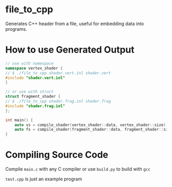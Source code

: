 # file_to_cpp
Generates C++ header from a file, useful for embedding data into programs.

# How to use Generated Output
```cpp
// use with namespace
namespace vertex_shader {
// $ ./file_to_cpp shader.vert.inl shader.vert
#include "shader.vert.inl"
}

// or use with struct
struct fragment_shader {
// $ ./file_to_cpp shader.frag.inl shader.frag
#include "shader.frag.inl"
};

int main() {
	auto vs = compile_shader(vertex_shader::data, vertex_shader::size);
	auto fs = compile_shader(fragment_shader::data, fragment_shader::size);
}

```

# Compiling Source Code
Compile `main.c` with any C compiler or use `build.py` to build with `gcc`

`test.cpp` is just an example program
